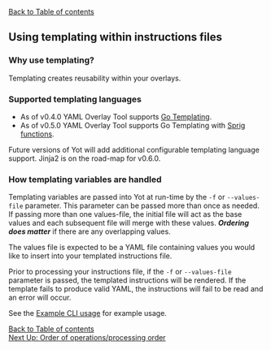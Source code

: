 [Back to Table of contents](../index.md) 

## Using templating within instructions files

### Why use templating?

Templating creates reusability within your overlays.  

### Supported templating languages

* As of v0.4.0 YAML Overlay Tool supports [Go Templating](https://golang.org/pkg/text/template/).  
* As of v0.5.0 YAML Overlay Tool supports Go Templating with [Sprig functions](https://masterminds.github.io/sprig/).  

Future versions of Yot will add additional configurable templating language support.  Jinja2 is on the road-map for v0.6.0. 


### How templating variables are handled

Templating variables are passed into Yot at run-time by the `-f` or `--values-file` parameter.  This parameter can be passed more than once as needed.  If passing more than one values-file, the initial file will act as the base values and each subsequent file will merge with these values.  ***Ordering does matter*** if there are any overlapping values.

The values file is expected to be a YAML file containing values you would like to insert into your templated instructions file.

Prior to processing your instructions file, if the `-f` or `--values-file` parameter is passed, the templated instructions will be rendered.  If the template fails to produce valid YAML, the instructions will fail to be read and an error will occur.

See the [Example CLI usage](exampleUsage.md#) for example usage.


[Back to Table of contents](../index.md)  
[Next Up: Order of operations/processing order](orderOfOperations.md)